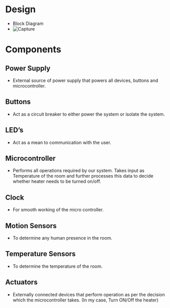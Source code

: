 # Design
- Block Diagram
- ![Capture](https://user-images.githubusercontent.com/98830897/155832533-ac7721fe-b376-45c2-92a6-8761a8430c09.PNG)
# Components

## Power Supply
- External source of power supply that powers all devices, buttons and microcontroller.

## Buttons
- Act as a circuit breaker to either power the system or isolate the system.

## LED’s
- Act as a mean to communication with the user.

## Microcontroller
- Performs all operations required by our system. Takes input as Temperature of the room and further processes this data to decide whether heater needs to be turned on/off.

## Clock 
- For smooth working of the micro controller.

## Motion Sensors
- To determine any human presence in the room.

## Temperature Sensors
- To determine the temperature of the room. 

## Actuators
- Externally connected devices that perform operation as per the decision which the microcontroller takes. (In my case, Turn ON/Off the heater)



